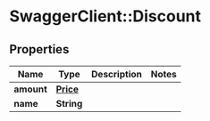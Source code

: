 # SwaggerClient::Discount

## Properties
Name | Type | Description | Notes
------------ | ------------- | ------------- | -------------
**amount** | [**Price**](Price.md) |  | 
**name** | **String** |  | 


